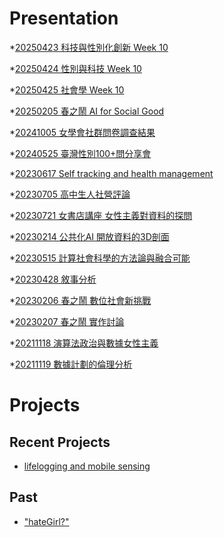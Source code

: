 # Presentation
*[20250423 科技與性別化創新 Week 10](https://docs.google.com/presentation/d/e/2PACX-1vS-OZALEy7TNDdnj2RIoS1eWoTINmBia7OF8sk7U0JUBBo_mzwhXFujeZv5OOVZqPx4i9BaLGFZxQ79/pub?start=false&loop=false&delayms=3000)

*[20250424 性別與科技 Week 10]()

*[20250425 社會學 Week 10]()

*[20250205 春之鬧 AI for Social Good]()

*[20241005 女學會社群問卷調查結果]()

*[20240525 臺灣性別100+問分享會]()

*[20230617 Self tracking and health management]()

*[20230705 高中生人社營評論]()

*[20230721 女書店講座 女性主義對資料的探問]()

*[20230214 公共化AI 開放資料的3D剖面]()

*[20230515 計算社會科學的方法論與融合可能]()

*[20230428 敘事分析]()

*[20230206 春之鬧 數位社會新挑戰]()

*[20230207 春之鬧 實作討論]()


*[20211118 演算法政治與數據女性主義]()

*[20211119 數據計劃的倫理分析]()


# Projects

## Recent Projects
* [lifelogging and mobile sensing]()

## Past
* ["hateGirl?"]()


